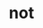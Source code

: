 ---
category: 3-letters
denotation: null
name: not
reference_link: https://www.etymonline.com/word/not
root_language: null
root_name: null
title: not
type: free
word_sums:
- respelling: not
  sum: 'Not + '
---